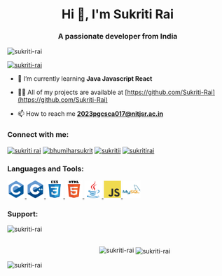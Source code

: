 <h1 align="center">Hi 👋, I'm Sukriti Rai</h1>
<h3 align="center">A passionate developer from India</h3>

<p align="left"> <img src="https://komarev.com/ghpvc/?username=sukriti-rai&label=Profile%20views&color=0e75b6&style=flat" alt="sukriti-rai" /> </p>

<p align="left"> <a href="https://github.com/ryo-ma/github-profile-trophy"><img src="https://github-profile-trophy.vercel.app/?username=sukriti-rai" alt="sukriti-rai" /></a> </p>

- 🌱 I’m currently learning **Java Javascript React**

- 👨‍💻 All of my projects are available at [https://github.com/Sukriti-Rai](https://github.com/Sukriti-Rai)

- 📫 How to reach me **2023pgcsca017@nitjsr.ac.in**

<h3 align="left">Connect with me:</h3>
<p align="left">
<a href="https://linkedin.com/in/sukriti rai" target="blank"><img align="center" src="https://raw.githubusercontent.com/rahuldkjain/github-profile-readme-generator/master/src/images/icons/Social/linked-in-alt.svg" alt="sukriti rai" height="30" width="40" /></a>
<a href="https://www.codechef.com/users/bhumiharsukrit" target="blank"><img align="center" src="https://cdn.jsdelivr.net/npm/simple-icons@3.1.0/icons/codechef.svg" alt="bhumiharsukrit" height="30" width="40" /></a>
<a href="https://www.hackerrank.com/sukritii" target="blank"><img align="center" src="https://raw.githubusercontent.com/rahuldkjain/github-profile-readme-generator/master/src/images/icons/Social/hackerrank.svg" alt="sukritii" height="30" width="40" /></a>
<a href="https://codeforces.com/profile/sukritirai" target="blank"><img align="center" src="https://raw.githubusercontent.com/rahuldkjain/github-profile-readme-generator/master/src/images/icons/Social/codeforces.svg" alt="sukritirai" height="30" width="40" /></a>
</p>

<h3 align="left">Languages and Tools:</h3>
<p align="left"> <a href="https://www.cprogramming.com/" target="_blank" rel="noreferrer"> <img src="https://raw.githubusercontent.com/devicons/devicon/master/icons/c/c-original.svg" alt="c" width="40" height="40"/> </a> <a href="https://www.w3schools.com/cpp/" target="_blank" rel="noreferrer"> <img src="https://raw.githubusercontent.com/devicons/devicon/master/icons/cplusplus/cplusplus-original.svg" alt="cplusplus" width="40" height="40"/> </a> <a href="https://www.w3schools.com/css/" target="_blank" rel="noreferrer"> <img src="https://raw.githubusercontent.com/devicons/devicon/master/icons/css3/css3-original-wordmark.svg" alt="css3" width="40" height="40"/> </a> <a href="https://www.w3.org/html/" target="_blank" rel="noreferrer"> <img src="https://raw.githubusercontent.com/devicons/devicon/master/icons/html5/html5-original-wordmark.svg" alt="html5" width="40" height="40"/> </a> <a href="https://www.java.com" target="_blank" rel="noreferrer"> <img src="https://raw.githubusercontent.com/devicons/devicon/master/icons/java/java-original.svg" alt="java" width="40" height="40"/> </a> <a href="https://developer.mozilla.org/en-US/docs/Web/JavaScript" target="_blank" rel="noreferrer"> <img src="https://raw.githubusercontent.com/devicons/devicon/master/icons/javascript/javascript-original.svg" alt="javascript" width="40" height="40"/> </a> <a href="https://www.mysql.com/" target="_blank" rel="noreferrer"> <img src="https://raw.githubusercontent.com/devicons/devicon/master/icons/mysql/mysql-original-wordmark.svg" alt="mysql" width="40" height="40"/> </a> </p>

<h3 align="left">Support:</h3>
<p><a href="https://www.buymeacoffee.com/sukriti-rai"> <img align="left" src="https://cdn.buymeacoffee.com/buttons/v2/default-yellow.png" height="50" width="210" alt="sukriti-rai" /></a></p><br><br>

<p><img align="left" src="https://github-readme-stats.vercel.app/api/top-langs?username=sukriti-rai&show_icons=true&locale=en&layout=compact" alt="sukriti-rai" /></p>

<p>&nbsp;<img align="center" src="https://github-readme-stats.vercel.app/api?username=sukriti-rai&show_icons=true&locale=en" alt="sukriti-rai" /></p>

<p><img align="center" src="https://github-readme-streak-stats.herokuapp.com/?user=sukriti-rai&" alt="sukriti-rai" /></p>

